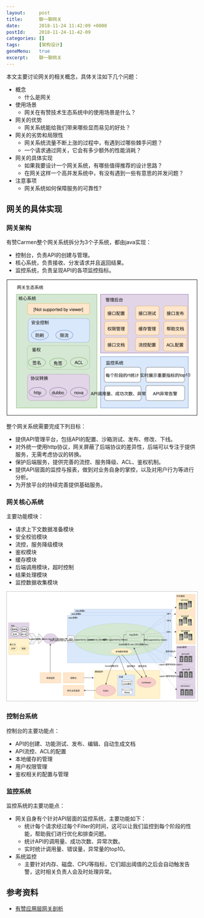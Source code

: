 ```yaml
---
layout:     post
title:      聊一聊网关
date:       2018-11-24 11:42:09 +0800
postId:     2018-11-24-11-42-09
categories: []
tags:       [架构设计]
geneMenu:   true
excerpt:    聊一聊网关
---
```


本文主要讨论网关的相关概念，具体关注如下几个问题：
* 概念
  - 什么是网关
* 使用场景
  - 网关在有赞技术生态系统中的使用场景是什么？
* 网关的优势
  - 网关系统能给我们带来哪些显而易见的好处？
* 网关的劣势和局限性
  - 网关系统流量不断上涨的过程中，有遇到过哪些棘手问题？
  - 一个请求通过网关，它会有多少额外的性能消耗？
* 网关的具体实现
  - 如果我要设计一个网关系统，有哪些值得推荐的设计思路？
  - 在网关这样一个高并发系统中，有没有遇到一些有意思的并发问题？
* 注意事项
  - 网关系统如何保障服务的可靠性?

## 网关的具体实现

### 网关架构

有赞Carmen整个网关系统拆分为3个子系统，都由java实现：

* 控制台，负责API的创建与管理。
* 核心系统，负责接收、分发请求并且返回结果。
* 监控系统，负责呈现API的各项监控指标。

![youzan-carmen](/image/post/2018/11/24/carmen.svg)

整个网关系统需要完成下列目标：

* 提供API管理平台，包括API的配置、沙箱测试、发布、修改、下线。
* 对外统一使用http协议，网关屏蔽了后端协议的差异性，后端可以专注于提供服务，无需考虑协议的转换。
* 保护后端服务，提供完善的流控、服务降级、ACL、鉴权机制。
* 提供API层面的监控与报表，做到对业务自身的掌控，以及对用户行为等进行分析。
* 为开放平台的持续完善提供基础服务。

### 网关核心系统

主要功能模块：

* 请求上下文数据准备模块
* 安全校验模块
* 流控，服务降级模块
* 鉴权模块
* 缓存模块
* 后端调用模块，超时控制
* 结果处理模块
* 监控数据收集模块

![youzan-carmen](/image/post/2018/11/24/carmen-detail.svg)

### 控制台系统

控制台的主要功能点：

* API的创建、功能测试、发布、编辑、自动生成文档
* API流控、ACL的配置
* 本地缓存的管理
* 用户权限管理
* 鉴权相关的配置与管理


### 监控系统

监控系统的主要功能点：

* 网关自身有个针对API层面的监控系统，主要功能如下： 
  - 统计每个请求经过每个Filter的时间，这可以让我们监控到每个阶段的性能，帮助我们进行优化和排查问题。
  - 统计API的调用量、成功次数、异常次数。
  - 实时统计调用量、错误量，异常量的top10。
* 系统监控 
  - 主要针对内存、磁盘、CPU等指标，它们超出阈值的之后会自动触发告警，这时相关负责人会及时处理异常。


## 参考资料

* [有赞应用层网关剖析](https://tech.youzan.com/gateway/)
